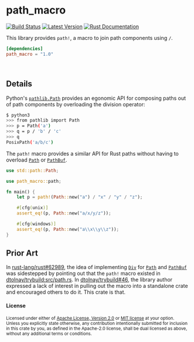 path_macro
==========

[![Build Status](https://api.travis-ci.com/zertosh/path_macro.svg?branch=master)](https://travis-ci.com/zertosh/path_macro)
[![Latest Version](https://img.shields.io/crates/v/path_macro.svg)](https://crates.io/crates/path_macro)
[![Rust Documentation](https://img.shields.io/badge/api-rustdoc-blue.svg)](https://docs.rs/path_macro)

This library provides `path!`, a macro to join path components using `/`.

```toml
[dependencies]
path_macro = "1.0"
```

<br>

## Details

Python's [`pathlib.Path`] provides an egonomic API for composing paths out
of path components by overloading the division operator:

```sh
$ python3
>>> from pathlib import Path
>>> p = Path('a')
>>> q = p / 'b' / 'c'
>>> q
PosixPath('a/b/c')
```

The `path!` macro provides a similar API for Rust paths without having
to overload [`Path`] or [`PathBuf`].

```rust
use std::path::Path;

use path_macro::path;

fn main() {
    let p = path!(Path::new("a") / "x" / "y" / "z");

    #[cfg(unix)]
    assert_eq!(p, Path::new("a/x/y/z"));

    #[cfg(windows)]
    assert_eq!(p, Path::new("a\\x\\y\\z"));
}
```

## Prior Art

In [rust-lang/rust#62989], the idea of implementing [`Div`] for [`Path`] and
[`PathBuf`] was sidestepped by pointing out that the `path!` macro existed
in [dtolnay/trybuild:src/path.rs]. In [dtolnay/trybuild#46], the library
author expressed a lack of interest in pulling out the macro into a
standalone crate and encouraged others to do it. This crate is that.

[rust-lang/rust#62989]: https://github.com/rust-lang/rust/pull/62989
[dtolnay/trybuild:src/path.rs]: https://github.com/dtolnay/trybuild/blob/9b92eb13813a/src/path.rs#L42
[dtolnay/trybuild#46]: https://github.com/dtolnay/trybuild/issues/46
[`pathlib.Path`]: https://docs.python.org/3/library/pathlib.html#basic-use
[`Path`]: https://doc.rust-lang.org/std/path/struct.Path.html
[`PathBuf`]: https://doc.rust-lang.org/std/path/struct.PathBuf.html
[`Div`]: https://doc.rust-lang.org/std/ops/trait.Div.html

#### License

<sup>
Licensed under either of <a href="LICENSE-APACHE">Apache License, Version
2.0</a> or <a href="LICENSE-MIT">MIT license</a> at your option.
</sup>

<br>

<sub>
Unless you explicitly state otherwise, any contribution intentionally submitted
for inclusion in this crate by you, as defined in the Apache-2.0 license, shall
be dual licensed as above, without any additional terms or conditions.
</sub>
